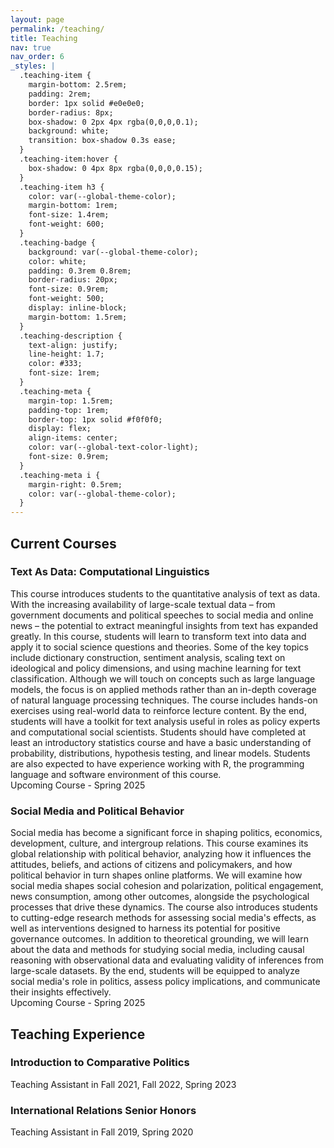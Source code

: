 ```yaml
---
layout: page
permalink: /teaching/
title: Teaching
nav: true
nav_order: 6
_styles: |
  .teaching-item {
    margin-bottom: 2.5rem;
    padding: 2rem;
    border: 1px solid #e0e0e0;
    border-radius: 8px;
    box-shadow: 0 2px 4px rgba(0,0,0,0.1);
    background: white;
    transition: box-shadow 0.3s ease;
  }
  .teaching-item:hover {
    box-shadow: 0 4px 8px rgba(0,0,0,0.15);
  }
  .teaching-item h3 {
    color: var(--global-theme-color);
    margin-bottom: 1rem;
    font-size: 1.4rem;
    font-weight: 600;
  }
  .teaching-badge {
    background: var(--global-theme-color);
    color: white;
    padding: 0.3rem 0.8rem;
    border-radius: 20px;
    font-size: 0.9rem;
    font-weight: 500;
    display: inline-block;
    margin-bottom: 1.5rem;
  }
  .teaching-description {
    text-align: justify;
    line-height: 1.7;
    color: #333;
    font-size: 1rem;
  }
  .teaching-meta {
    margin-top: 1.5rem;
    padding-top: 1rem;
    border-top: 1px solid #f0f0f0;
    display: flex;
    align-items: center;
    color: var(--global-text-color-light);
    font-size: 0.9rem;
  }
  .teaching-meta i {
    margin-right: 0.5rem;
    color: var(--global-theme-color);
  }
---
```

## Current Courses

<div class="teaching-item">
  <h3>Text As Data: Computational Linguistics</h3>
  <div class="teaching-description">
    This course introduces students to the quantitative analysis of text as data. With the increasing availability of large-scale textual data – from government documents and political speeches to social media and online news – the potential to extract meaningful insights from text has expanded greatly. In this course, students will learn to transform text into data and apply it to social science questions and theories. Some of the key topics include dictionary construction, sentiment analysis, scaling text on ideological and policy dimensions, and using machine learning for text classification. Although we will touch on concepts such as large language models, the focus is on applied methods rather than an in-depth coverage of natural language processing techniques. The course includes hands-on exercises using real-world data to reinforce lecture content. By the end, students will have a toolkit for text analysis useful in roles as policy experts and computational social scientists. Students should have completed at least an introductory statistics course and have a basic understanding of probability, distributions, hypothesis testing, and linear models. Students are also expected to have experience working with R, the programming language and software environment of this course.
  </div>
  <div class="teaching-meta">
    <i class="fas fa-calendar-alt"></i>
    <span>Upcoming Course - Spring 2025</span>
  </div>
</div>

<div class="teaching-item">
  <h3>Social Media and Political Behavior</h3>
  <div class="teaching-description">
    Social media has become a significant force in shaping politics, economics, development, culture, and intergroup relations. This course examines its global relationship with political behavior, analyzing how it influences the attitudes, beliefs, and actions of citizens and policymakers, and how political behavior in turn shapes online platforms. We will examine how social media shapes social cohesion and polarization, political engagement, news consumption, among other outcomes, alongside the psychological processes that drive these dynamics. The course also introduces students to cutting-edge research methods for assessing social media's effects, as well as interventions designed to harness its potential for positive governance outcomes. In addition to theoretical grounding, we will learn about the data and methods for studying social media, including causal reasoning with observational data and evaluating validity of inferences from large-scale datasets. By the end, students will be equipped to analyze social media's role in politics, assess policy implications, and communicate their insights effectively.
  </div>
  <div class="teaching-meta">
    <i class="fas fa-calendar-alt"></i>
    <span>Upcoming Course - Spring 2025</span>
  </div>
</div>

## Teaching Experience

<div class="teaching-item">
  <h3>Introduction to Comparative Politics</h3>
  <div class="teaching-badge">Teaching Assistant in Fall 2021, Fall 2022, Spring 2023</div>
</div>

<div class="teaching-item">
  <h3>International Relations Senior Honors</h3>
  <div class="teaching-badge">Teaching Assistant in Fall 2019, Spring 2020</div>
</div>